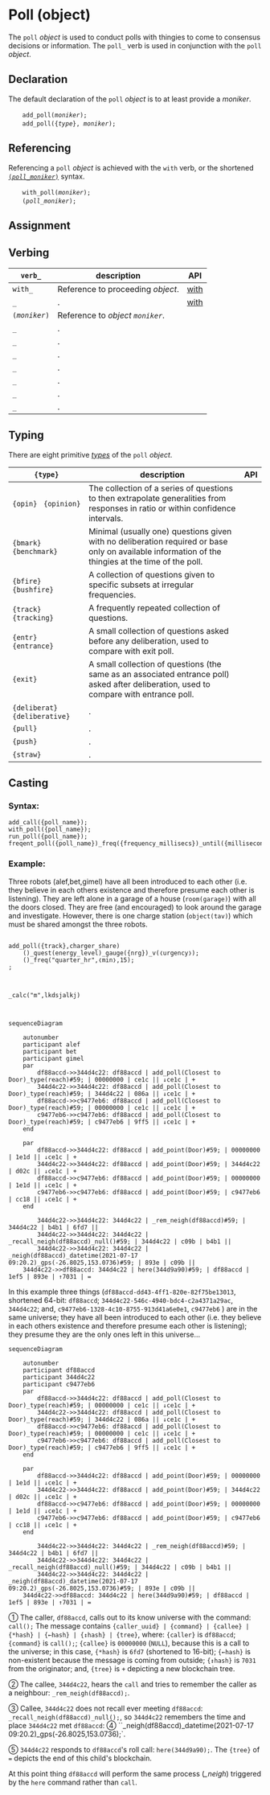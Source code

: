 # Poll (object)
The `poll` *object* is used to conduct polls with thingies to come to consensus decisions or information.  The `poll_` verb is used in conjunction with the `poll` *object*.


<a name="declare"></a>
## Declaration
The default declaration of the `poll` *object* is to at least provide a *moniker*.

&nbsp;&nbsp;&nbsp;&nbsp;&nbsp;&nbsp; `add_poll(`*`moniker`*`);`<br>
&nbsp;&nbsp;&nbsp;&nbsp;&nbsp;&nbsp; `add_poll({`*`type`*`}, `*`moniker`*`);`

<a name="reference"></a>
## Referencing
Referencing a `poll` *object* is achieved with the `with` verb, or the shortened [`(`*`poll_moniker`*`)`](../../abstract/special/reference.md) syntax. 

&nbsp;&nbsp;&nbsp;&nbsp;&nbsp;&nbsp; `with_poll(`*`moniker`*`);`<br>
&nbsp;&nbsp;&nbsp;&nbsp;&nbsp;&nbsp; `(`*`poll_moniker`*`);`

<a name="assign"></a>
## Assignment

<a name="verb"></a>
## Verbing

| `verb_` | description | API |
| --- | --- | --- |
| <a name="with"></a> `with_` | Reference to proceeding *object*. | [with]() |
| <a name=""></a> `_` | . | [with](../../abstract/verb/with.md#poll) |
| <a name="()"></a> `(`*`moniker`*`)` | Reference to *object* *`moniker`*. | []() |
| <a name=""></a> `_` | . | []() |
| <a name=""></a> `_` | . | []() |
| <a name=""></a> `_` | . | []() |
| <a name=""></a> `_` | . | []() |
| <a name=""></a> `_` | . | []() |
| <a name=""></a> `_` | . | []() |
| <a name=""></a> `_` | . | []() |

<a name="type"></a>
## Typing
There are eight primitive [*types*](../prop/type.md#poll) of the `poll` *object*.

| `{type}` | description | API |
| --- | --- | --- |
| <a name="opinion"></a> `{opin}` &nbsp; `{opinion}` | The collection of a series of questions to then extrapolate generalities from responses in ratio or within confidence intervals. | |
| <a name="benchmark"></a> `{bmark}` &nbsp; `{benchmark}` | Minimal (usually one) questions given with no deliberation required or base only on available information of the thingies at the time of the poll. |  |
| <a name="bushfire"></a> `{bfire}` &nbsp; `{bushfire}` | A collection of questions given to specific subsets at irregular frequencies. |
| <a name="tracking"></a> `{track}` &nbsp; `{tracking}` | A frequently repeated collection of questions. | |
| <a name="entrance"></a> `{entr}` &nbsp; `{entrance}` | A small collection of questions asked before any deliberation, used to compare with exit poll. | |
| <a name="entrance_exit"></a> `{exit}` | A small collection of questions (the same as an associated entrance poll) asked after deliberation, used to compare with entrance poll. | |
| <a name="deliberat"></a> `{deliberat}` &nbsp; `{deliberative}` | . | |
| <a name="pull"></a> `{pull}` | . | |
| <a name="push"></a> `{push}` | . | |
| <a name="straw"></a> `{straw}` | . | |

<!-- http://kolibri.teacherinabox.org.au/modules/en-boundless/www.boundless.com/political-science/textbooks/boundless-political-science-textbook/public-opinion-6/measuring-public-opinion-46/types-of-polls-269-1480/index.html -->

<a name="cast"></a>
## Casting



### Syntax:

```Diego
add_call({poll_name});
with_poll({poll_name});
run_poll({poll_name});
freqent_poll({poll_name})_freq({frequency_millisecs})_until({milliseconds/datetime});
```

### Example:


Three robots (alef,bet,gimel) have all been introduced to each other (i.e. they believe in each others existence and therefore presume each other is listening). They are left alone in a garage of a house (`room(garage)`) with all the doors closed. They are free (and encouraged) to look around the garage and investigate. However, there is one charge station (`object(tav)`) which must be shared amongst the three robots.

```diego

add_poll({track},charger_share)
	()_quest(energy_level)_gauge({nrg})_v(❬urgency❭);
	()_freq("quarter_hr",❬min❭,15);
;



_calc("m",lkdsjalkj)



```

```mermaid
sequenceDiagram

	autonumber
	participant alef
	participant bet
	participant gimel
	par
		df88accd->>344d4c22: df88accd | add_poll(Closest to Door)_type(reach)#59; | 00000000 | ce1c || ↓ce1c | +
		344d4c22->>344d4c22: df88accd | add_poll(Closest to Door)_type(reach)#59; | 344d4c22 | 086a || ↓ce1c | +
		df88accd->>c9477eb6: df88accd | add_poll(Closest to Door)_type(reach)#59; | 00000000 | ce1c || ↓ce1c | +
		c9477eb6->>c9477eb6: df88accd | add_poll(Closest to Door)_type(reach)#59; | c9477eb6 | 9ff5 || ↓ce1c | +
	end
	
	par
		df88accd->>344d4c22: df88accd | add_point(Door)#59; | 00000000 | 1e1d || ↓ce1c | +
		344d4c22->>344d4c22: df88accd | add_point(Door)#59; | 344d4c22 | d02c || ↓ce1c | +
		df88accd->>c9477eb6: df88accd | add_point(Door)#59; | 00000000 | 1e1d || ↓ce1c | +
		c9477eb6->>c9477eb6: df88accd | add_point(Door)#59; | c9477eb6 | cc18 || ↓ce1c | +
	end
	
		344d4c22->>344d4c22: 344d4c22 | _rem_neigh(df88accd)#59; | 344d4c22 | b4b1 | 6fd7 ||
		344d4c22->>344d4c22: 344d4c22 | _recall_neigh(df88accd)_null()#59; | 344d4c22 | c09b | b4b1 ||
		344d4c22->>344d4c22: 344d4c22 | _neigh(df88accd)_datetime(2021-07-17 09:20.2)_gps(-26.8025,153.0736)#59; | 893e | c09b ||
	344d4c22->>df88accd: 344d4c22 | here(344d9a90)#59; | df88accd | 1ef5 | 893e | ↑7031 | =	
```




In this example three things (`df88accd-dd43-4ff1-820e-82f75be13013`, shortened 64-bit: `df88accd`; `344d4c22-546c-4940-bdc4-c2a4371a29ac`, `344d4c22`; and, `c9477eb6-1328-4c10-8755-913d41a6e0e1`, `c9477eb6` ) are in the same universe; they have all been introduced to each other (i.e. they believe in each others existence and therefore presume each other is listening); they presume they are the only ones left in this universe…

```mermaid
sequenceDiagram

	autonumber
	participant df88accd
	participant 344d4c22
	participant c9477eb6
	par
		df88accd->>344d4c22: df88accd | add_poll(Closest to Door)_type(reach)#59; | 00000000 | ce1c || ↓ce1c | +
		344d4c22->>344d4c22: df88accd | add_poll(Closest to Door)_type(reach)#59; | 344d4c22 | 086a || ↓ce1c | +
		df88accd->>c9477eb6: df88accd | add_poll(Closest to Door)_type(reach)#59; | 00000000 | ce1c || ↓ce1c | +
		c9477eb6->>c9477eb6: df88accd | add_poll(Closest to Door)_type(reach)#59; | c9477eb6 | 9ff5 || ↓ce1c | +
	end
	
	par
		df88accd->>344d4c22: df88accd | add_point(Door)#59; | 00000000 | 1e1d || ↓ce1c | +
		344d4c22->>344d4c22: df88accd | add_point(Door)#59; | 344d4c22 | d02c || ↓ce1c | +
		df88accd->>c9477eb6: df88accd | add_point(Door)#59; | 00000000 | 1e1d || ↓ce1c | +
		c9477eb6->>c9477eb6: df88accd | add_point(Door)#59; | c9477eb6 | cc18 || ↓ce1c | +
	end
	
		344d4c22->>344d4c22: 344d4c22 | _rem_neigh(df88accd)#59; | 344d4c22 | b4b1 | 6fd7 ||
		344d4c22->>344d4c22: 344d4c22 | _recall_neigh(df88accd)_null()#59; | 344d4c22 | c09b | b4b1 ||
		344d4c22->>344d4c22: 344d4c22 | _neigh(df88accd)_datetime(2021-07-17 09:20.2)_gps(-26.8025,153.0736)#59; | 893e | c09b ||
	344d4c22->>df88accd: 344d4c22 | here(344d9a90)#59; | df88accd | 1ef5 | 893e | ↑7031 | =	
```

&#9312; The caller, `df88accd`, calls out to its know universe with the command: `call();`   The message contains `{caller_uuid} | {command} | {callee} | {*hash} | {←hash} | {↕hash} | {tree}`, where: `{caller}` is  `df88accd`; `{command}` is `call();`; `{callee}` is `00000000` (`NULL`), because this is a call to the universe; in this case, `{*hash}` is `6fd7` (shortened to 16-bit); `{←hash}` is non-existent because the message is coming from outside; `{↕hash}` is `7031` from the originator; and, `{tree}` is `+` depicting a new blockchain tree.

&#9313; The callee, `344d4c22`, hears the `call` and tries to remember the caller as a neighbour: `_rem_neigh(df88accd);`.

&#9314; Callee, `344d4c22` does not recall ever meeting `df88accd`: `_recall_neigh(df88accd)_null();`, so `344d4c22` remembers the time and place `344d4c22` met `df88accd`: &#9315; ``_neigh(df88accd)_datetime(2021-07-17 09:20.2)_gps(-26.8025,153.0736);`.

&#9316; `344d4c22` responds to `df88accd`'s roll call: `here(344d9a90);`. The `{tree}` of `=` depicts the end of this child's blockchain.

At this point thing `df88accd` will perform the same process (*_neigh*) triggered by the `here` command rather than `call`.

